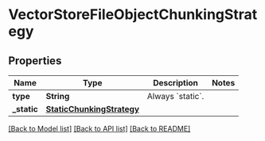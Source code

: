 # VectorStoreFileObjectChunkingStrategy

## Properties
Name | Type | Description | Notes
------------ | ------------- | ------------- | -------------
**type** | **String** | Always &#x60;static&#x60;. | 
**_static** | [**StaticChunkingStrategy**](StaticChunkingStrategy.md) |  | 

[[Back to Model list]](../README.md#documentation-for-models) [[Back to API list]](../README.md#documentation-for-api-endpoints) [[Back to README]](../README.md)


